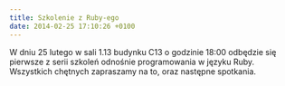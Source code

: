 ```yaml
---
title: Szkolenie z Ruby-ego
date: 2014-02-25 17:10:26 +0100
---
```

W dniu 25 lutego w sali 1.13 budynku C13 o godzinie 18:00 odbędzie się pierwsze z serii szkoleń odnośnie programowania w języku Ruby. Wszystkich chętnych zapraszamy na to, oraz następne spotkania.


